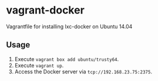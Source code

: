 vagrant-docker
==============

Vagrantfile for installing lxc-docker on Ubuntu 14.04

Usage
-----

1. Execute `vagrant box add ubuntu/trusty64`.
2. Execute `vagrant up`.
3. Access the Docker server via `tcp://192.168.23.75:2375`.
